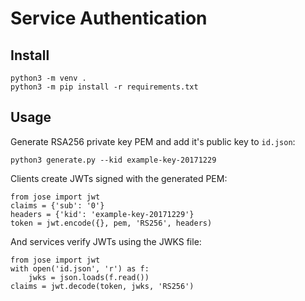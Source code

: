 # Service Authentication

## Install

```
python3 -m venv .
python3 -m pip install -r requirements.txt
```

## Usage

Generate RSA256 private key PEM and add it's public key to `id.json`:
```
python3 generate.py --kid example-key-20171229
```

Clients create JWTs signed with the generated PEM:
```
from jose import jwt
claims = {'sub': '0'}
headers = {'kid': 'example-key-20171229'}
token = jwt.encode({}, pem, 'RS256', headers)
```

And services verify JWTs using the JWKS file:
```
from jose import jwt
with open('id.json', 'r') as f:
    jwks = json.loads(f.read())
claims = jwt.decode(token, jwks, 'RS256')
```
